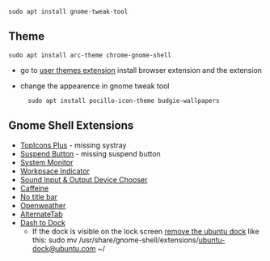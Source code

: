 	sudo apt install gnome-tweak-tool

## Theme

	sudo apt install arc-theme chrome-gnome-shell

- go to [user themes extension](https://extensions.gnome.org/extension/19/user-themes/) install browser extension and the extension
- change the appearence in gnome tweak tool

		sudo apt install pocillo-icon-theme budgie-wallpapers

## Gnome Shell Extensions

- [TopIcons Plus](https://extensions.gnome.org/extension/1031/topicons/) - missing systray
- [Suspend Button](https://extensions.gnome.org/extension/826/suspend-button/) - missing suspend button
- [System Monitor](https://extensions.gnome.org/extension/120/system-monitor/)
- [Workpsace Indicator](https://extensions.gnome.org/extension/21/workspace-indicator/)
- [Sound Input & Output Device Chooser](https://extensions.gnome.org/extension/906/sound-output-device-chooser/)
- [Caffeine](https://extensions.gnome.org/extension/517/caffeine/)
- [No title bar](https://extensions.gnome.org/extension/1267/no-title-bar/)
- [Openweather](https://extensions.gnome.org/extension/750/openweather/)
- [AlternateTab](https://extensions.gnome.org/extension/15/alternatetab/)
- [Dash to Dock](https://extensions.gnome.org/extension/307/dash-to-dock/)
	- If the dock is visible on the lock screen [remove the ubuntu dock](https://github.com/micheleg/dash-to-dock/issues/649) like this:
			sudo mv /usr/share/gnome-shell/extensions/ubuntu-dock@ubuntu.com ~/
